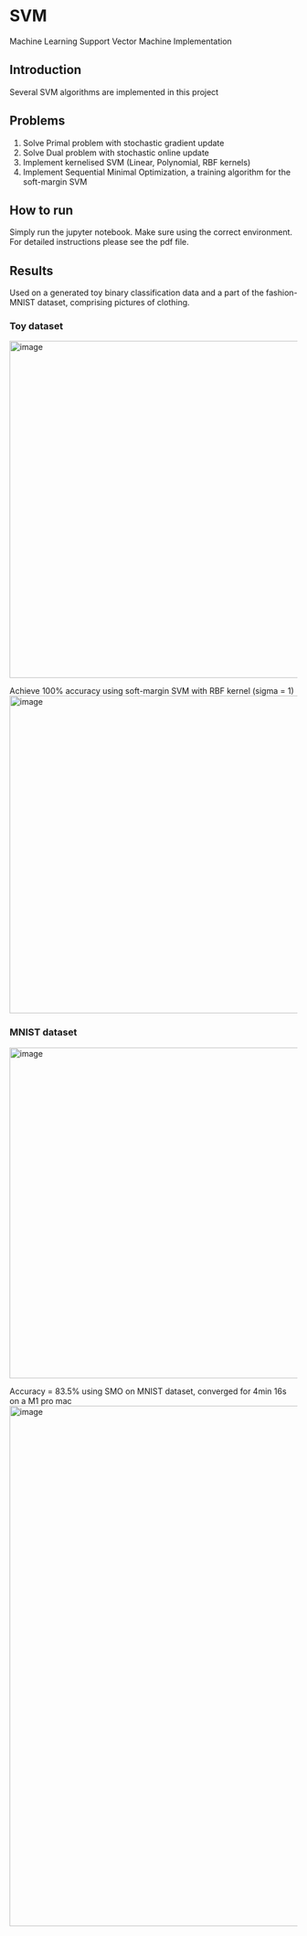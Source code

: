 # SVM
Machine Learning Support Vector Machine Implementation

## Introduction
Several SVM algorithms are implemented in this project

## Problems
1. Solve Primal problem with stochastic gradient update
2. Solve Dual problem with stochastic online update
3. Implement kernelised SVM (Linear, Polynomial, RBF kernels)
4. Implement Sequential Minimal Optimization, a training algorithm for the soft-margin SVM

## How to run
Simply run the jupyter notebook. Make sure using the correct environment. For detailed instructions please see the pdf file.

## Results
Used on a generated toy binary classification data and a part of the fashion-MNIST dataset, comprising pictures of clothing.

### Toy dataset
<img width="590" alt="image" src="https://user-images.githubusercontent.com/88305416/208589624-ab4c2a73-e174-4521-a9e3-2f2a995739b4.png">

Achieve 100% accuracy using soft-margin SVM with RBF kernel (sigma = 1)
<img width="556" alt="image" src="https://user-images.githubusercontent.com/88305416/208590019-1cb1b794-dc20-4110-b141-675d04da5575.png">


### MNIST dataset
<img width="579" alt="image" src="https://user-images.githubusercontent.com/88305416/208589668-26df79aa-bfdf-4ee2-82a0-32b6adf3ea52.png">

Accuracy = 83.5% using SMO on MNIST dataset, converged for 4min 16s on a M1 pro mac
<img width="911" alt="image" src="https://user-images.githubusercontent.com/88305416/208590389-1d32fa61-bd3f-4768-b1e5-3b5ad9426891.png">
